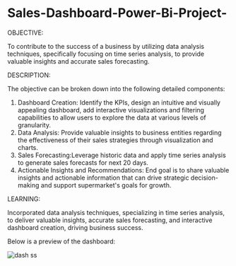 # Sales-Dashboard-Power-Bi-Project-
OBJECTIVE:

To contribute to the success of a business by utilizing data analysis techniques, specifically focusing on time series analysis, to provide valuable insights and accurate sales forecasting.

DESCRIPTION:

The objective can be broken down into the following detailed components:
1. Dashboard Creation: Identify the KPIs, design an intuitive and visually appealing dashboard, add interactive visualizations and filtering capabilities to allow users to explore the data at various levels of granularity.
2. Data Analysis: Provide valuable insights to business entities regarding the effectiveness of their sales strategies through visualization and charts.
3. ⁠Sales Forecasting:Leverage historic data and apply time series analysis to generate sales forecasts for next 20 days.
4. Actionable Insights and Recommendations: End goal is to share valuable insights and actionable information that can drive strategic decision-making and support supermarket's goals for growth.

LEARNING:

Incorporated data analysis techniques, specializing in time series analysis, to deliver valuable insights, accurate sales forecasting, and interactive dashboard creation, driving business success.

Below is a preview of the dashboard:

![dash ss](https://github.com/user-attachments/assets/f9bd5657-02cf-4f2e-9c43-565ac57fff88)
